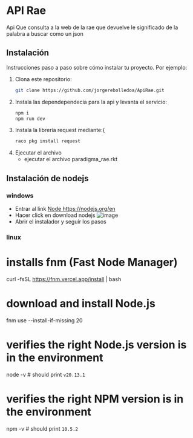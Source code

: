 # API Rae

Api Que consulta a la web de la rae que devuelve le significado de la palabra a buscar como un json



## Instalación

Instrucciones paso a paso sobre cómo instalar tu proyecto. Por ejemplo:

1. Clona este repositorio:
   ```bash
   git clone https://github.com/jorgerebolledoa/ApiRae.git
   
2. Instala las dependependecia para la api y levanta el servicio:
     ```bash
    npm i
    npm run dev
3. Instala la librería request mediante:{
    ```bash
   raco pkg install request
   
5. Ejecutar el archivo 
   - ejecutar el archivo paradigma_rae.rkt



## Instalación de nodejs 
### windows 
- Entrar al link  [Node ](#https://nodejs.org/en)https://nodejs.org/en
- Hacer click en download nodejs
![image](https://github.com/jorgerebolledoa/ApiRae/assets/99465810/a0cd0dd2-7ac6-4c4d-8723-d5011b6ac828)
- Abrir el instalador y seguir los pasos
### linux

# installs fnm (Fast Node Manager)
curl -fsSL https://fnm.vercel.app/install | bash

# download and install Node.js
fnm use --install-if-missing 20

# verifies the right Node.js version is in the environment
node -v # should print `v20.13.1`

# verifies the right NPM version is in the environment
npm -v # should print `10.5.2`


